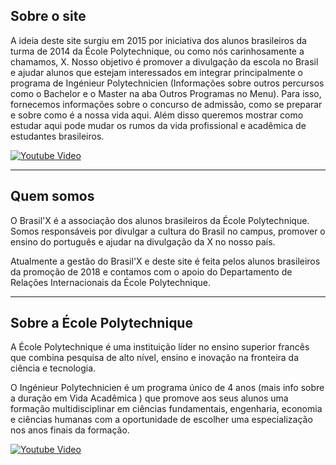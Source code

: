 ## Sobre o site

A ideia deste site surgiu em 2015 por iniciativa dos alunos brasileiros da turma de 2014 da École Polytechnique, ou como nós carinhosamente a chamamos, X. Nosso objetivo é promover a divulgação da escola no Brasil e ajudar alunos que estejam interessados em integrar principalmente o programa de Ingénieur Polytechnicien (Informações sobre outros percursos como o Bachelor e o Master na aba Outros Programas no Menu). Para isso, fornecemos informações sobre o concurso de admissão, como se preparar e sobre como é a nossa vida aqui. Além disso queremos mostrar como estudar aqui pode mudar os rumos da vida profissional e acadêmica de estudantes brasileiros.

[![Youtube Video](http://img.youtube.com/vi/ndX_-A2Rjpo/0.jpg)](http://www.youtube.com/watch?v=ndX_-A2Rjpo)

---

## Quem somos

O Brasil'X é a associação dos alunos brasileiros da École Polytechnique. Somos responsáveis por divulgar a cultura do Brasil no campus, promover o ensino do português e ajudar na divulgação da X no nosso país.

Atualmente a gestão do Brasil'X e deste site é feita pelos alunos brasileiros da promoção de 2018 e contamos com o apoio do Departamento de Relações Internacionais da École Polytechnique.

---

## Sobre a École Polytechnique

A École Polytechnique é uma instituição líder no ensino superior francês que combina pesquisa de alto nível, ensino e inovação na fronteira da ciência e tecnologia.

O Ingénieur Polytechnicien é um programa único de 4 anos (mais info sobre a duração em Vida Acadêmica ) que promove aos seus alunos uma formação multidisciplinar em ciências fundamentais, engenharia, economia e ciências humanas com a oportunidade de escolher uma especialização nos anos finais da formação.

[![Youtube Video](http://img.youtube.com/vi/1agseoOoQO8/0.jpg)](http://www.youtube.com/watch?v=1agseoOoQO8)
